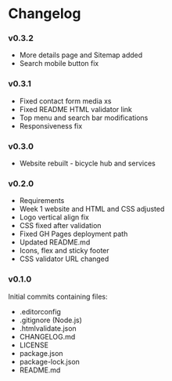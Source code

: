 # Changelog

### v0.3.2

- More details page and Sitemap added
- Search mobile button fix

### v0.3.1

- Fixed contact form media xs
- Fixed README HTML validator link
- Top menu and search bar modifications
- Responsiveness fix

### v0.3.0

- Website rebuilt - bicycle hub and services

### v0.2.0

- Requirements
- Week 1 website and HTML and CSS adjusted
- Logo vertical align fix
- CSS fixed after validation
- Fixed GH Pages deployment path
- Updated README.md
- Icons, flex and sticky footer
- CSS validator URL changed

### v0.1.0

Initial commits containing files:

- .editorconfig
- .gitignore (Node.js)
- .htmlvalidate.json
- CHANGELOG.md
- LICENSE
- package.json
- package-lock.json
- README.md
